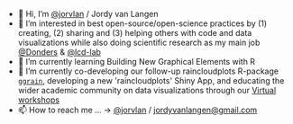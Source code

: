 - 👋 Hi, I’m [@jorvlan](https://www.github.com/jorvlan) / Jordy van Langen
- 👀 I’m interested in best open-source/open-science practices by (1) creating, (2) sharing and (3) helping others with code and data visualizations while also doing scientific research as my main job [@Donders](https://www.ru.nl/donders/) & [@lcd-lab](https://www.rogierkievit.com/)
- 🌱 I’m currently learning Building New Graphical Elements with R
- 💞️ I’m currently co-developing our follow-up raincloudplots R-package [`ggrain`](https://github.com/njudd/ggrain), developing a new 'raincloudplots' Shiny App, and educating the wider academic community on data visualizations through our [Virtual workshops](https://www.github.com/jorvlan/raincloudplots-workshops) 
- 📫 How to reach me ... -> [@jorvlan](https://twitter.com/jordyvanlangen) / jordyvanlangen@gmail.com 

<!---
jorvlan/jorvlan is a ✨ special ✨ repository because its `README.md` (this file) appears on your GitHub profile.
You can click the Preview link to take a look at your changes.
--->
